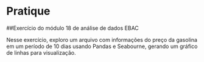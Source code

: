 
# Pratique

##Exercício do módulo 18 de análise de dados EBAC

Nesse exercício, exploro um arquivo com informações do preço da gasolina em um período de 10 dias usando Pandas e Seabourne, gerando um gráfico de linhas para visualização.
